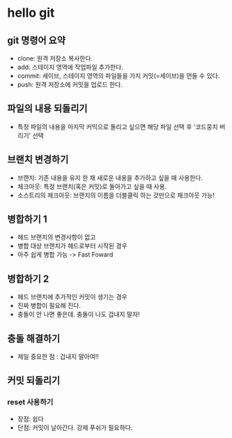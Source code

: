 # hello git

## git 명령어 요약
- clone: 원격 저장소 복사한다.
- add: 스테이지 영역에 작업파일 추가한다.
- commit: 세이브, 스테이지 영역의 파일들을 가지 커밋(=세이브)을 먼들 수 있다.
- push: 원격 저장소에 커밋을 업로드 한다.


## 파일의 내용 되돌리기
- 특정 파일의 내용을 마지막 커믹으로 돌리고 싶으면 해당 파일 선택 후 '코드뭉치 버리기' 선택

## 브랜치 변경하기
- 브랜치: 기존 내용을 유지 한 채 새로운 내용을 추가하고 싶을 때 사용한다.
- 체크아웃: 특정 브랜치(혹은 커밋)로 돌아가고 싶을 때 사용.
- 소스트리의 체크아웃: 브랜치의 이름을 더블클릭 하는 것만으로 체크아웃 가능!

## 병합하기 1
- 헤드 브랜치의 변경사항이 없고
- 병합 대상 브랜치가 헤드로부터 시작된 경우
- 아주 쉽게 병합 가능 -> Fast Foward

## 병합하기 2
- 헤드 브랜치에 추가적인 커밋이 생기는 경우
- 진짜 병합이 필요해 진다.
- 충돌이 안 나면 좋은데. 충돌이 나도 겁내지 말자!

## 충돌 해결하기
- 제일 중요한 점 : 겁내지 말아여!!

## 커밋 되돌리기

### reset 사용하기
- 장점: 쉽다
- 단점: 커밋이 날아간다. 강제 푸쉬가 필요하다.

